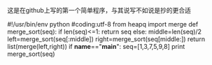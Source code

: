 这是在github上写的第一个简单程序，与其说写不如说是抄的更合适

#!/usr/bin/env python
#coding:utf-8
from heapq import merge
def merge_sort(seq):
  if len(seq)<=1:
    return seq
  else:
    middle=len(seq)/2
    left=merge_sort(seq[:middle])
    right=merge_sort(seq[middle:])
    return list(merge(left,right))
if __name__=="__main__":
  seq=[1,3,7,5,9,8]
  print merge_sort(seq)
